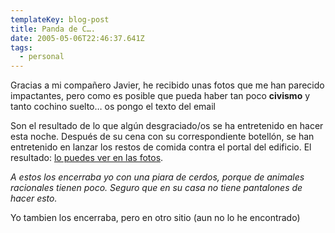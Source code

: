 ```yaml
---
templateKey: blog-post
title: Panda de C….
date: 2005-05-06T22:46:37.641Z
tags:
  - personal
---
```

Gracias a mi compañero Javier, he recibido unas fotos que me han parecido impactantes, pero como es posible que pueda haber tan poco **civismo** y tanto cochino suelto… os pongo el texto del email

Son el resultado de lo que alg­ún desgraciado/os se ha entretenido en hacer esta noche. Después de su cena con su correspondiente botell­ón, se han entretenido en lanzar los restos de comida contra el portal del edificio. El resultado: [lo puedes ver en las fotos](http://flickr.com/photos/sipuedo/sets/312043/).

*A estos los encerraba yo con una piara de cerdos, porque de animales racionales tienen poco. Seguro que en su casa no tiene pantalones de hacer esto.*

Yo tambien los encerraba, pero en otro sitio (aun no lo he encontrado)